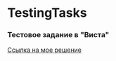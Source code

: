 # TestingTasks

### Тестовое задание в "Виста"
[Ссылка на мое решение](https://docs.google.com/document/d/1HjyiTMP_C_K5LNGzpJP2756srN8oKOuixiqaWdOW7Hw/edit?usp=sharing)
